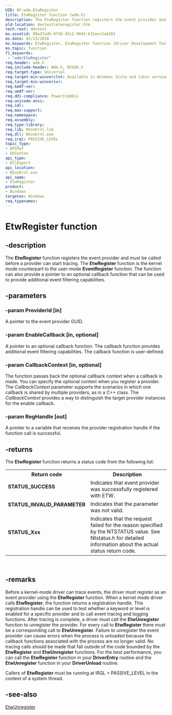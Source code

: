 ```yaml
---
UID: NF:wdm.EtwRegister
title: EtwRegister function (wdm.h)
description: The EtwRegister function registers the event provider and must be called before a provider can start tracing.
old-location: devtest\etwregister.htm
tech.root: devtest
ms.assetid: 89a37edb-0f58-45c2-9045-b31eec5a4281
ms.date: 02/23/2018
ms.keywords: EtwRegister, EtwRegister function [Driver Development Tools], devtest.etwregister, etw_km_45f383e4-ef13-4662-b80e-2fc48b6755ed.xml, wdm/EtwRegister
ms.topic: function
f1_keywords:
 - "wdm/EtwRegister"
req.header: wdm.h
req.include-header: Wdm.h, Ntddk.h
req.target-type: Universal
req.target-min-winverclnt: Available in Windows Vista and later versions of Windows.
req.target-min-winversvr: 
req.kmdf-ver: 
req.umdf-ver: 
req.ddi-compliance: PowerIrpDDis
req.unicode-ansi: 
req.idl: 
req.max-support: 
req.namespace: 
req.assembly: 
req.type-library: 
req.lib: NtosKrnl.lib
req.dll: NtosKrnl.exe
req.irql: PASSIVE_LEVEL
topic_type:
- APIRef
- kbSyntax
api_type:
- DllExport
api_location:
- NtosKrnl.exe
api_name:
- EtwRegister
product:
- Windows
targetos: Windows
req.typenames: 
---
```


# EtwRegister function


## -description


The <b>EtwRegister</b> function registers the event provider and must be called before a provider can start tracing. The <b>EtwRegister</b> function is the kernel mode counterpart to the user-mode <b>EventRegister</b> function. The function can also provide a pointer to an optional callback function that can be used to provide additional event filtering capabilities. 


## -parameters




### -param ProviderId [in]

A pointer to the event provider GUID. 


### -param EnableCallback [in, optional]

A pointer to an optional callback function. The callback function provides additional event filtering capabilities. The callback function is user-defined.


### -param CallbackContext [in, optional]

The function passes back the optional callback context when a callback is made. You can specify the optional context when you register a provider.  The <i>CallbackContext</i> parameter supports the scenarios in which one callback is shared by multiple providers, as in a C++ class. The <i>CallbackContext</i> provides a way to distinguish the target provider instances for the enable callback. 


### -param RegHandle [out]

A pointer to a variable that receives the provider registration handle if the function call is successful. 


## -returns



The <b>EtwRegister</b> function returns a status code from the following list:

<table>
<tr>
<th>Return code</th>
<th>Description</th>
</tr>
<tr>
<td width="40%">
<dl>
<dt><b>STATUS_SUCCESS  </b></dt>
</dl>
</td>
<td width="60%">
Indicates that event provider was successfully registered with ETW.   

</td>
</tr>
<tr>
<td width="40%">
<dl>
<dt><b>STATUS_INVALID_PARAMETER  </b></dt>
</dl>
</td>
<td width="60%">
Indicates that the parameter  was not valid. 

</td>
</tr>
<tr>
<td width="40%">
<dl>
<dt><b>STATUS_Xxx </b></dt>
</dl>
</td>
<td width="60%">
Indicates that the request failed for the reason specified by the NTSTATUS value. See Ntstatus.h for detailed information about the actual status return code.

</td>
</tr>
</table>
 




## -remarks



Before a kernel-mode driver can trace events, the driver must register as an event provider using the <b>EtwRegister</b> function. When a kernel mode driver calls <b>EtwRegister</b>, the function returns a registration handle. This registration handle can be used to test whether a keyword or level is enabled for a specific provider and to call event tracing and logging functions. After tracing is complete, a driver must call the <b>EtwUnregister</b> function to unregister the provider. For every call to <b>EtwRegister</b> there must be a corresponding call to <b>EtwUnregister</b>. Failure to unregister the event provider can cause errors when the process is unloaded because the callback functions associated with the process are no longer valid. No tracing calls should be made that fall outside of the code bounded by the <b>EtwRegister</b> and <b>EtwUnregister</b> functions. For the best performance, you can call the <b>EtwRegister</b> function in your <b>DriverEntry</b> routine and the <b>EtwUnregister</b> function in your <b>DriverUnload</b> routine.

Callers of <b>EtwRegister</b> must be running at IRQL = PASSIVE_LEVEL in the context of a system thread.




## -see-also




<a href="https://docs.microsoft.com/windows-hardware/drivers/ddi/wdm/nf-wdm-etwunregister">EtwUnregister</a>
 

 

